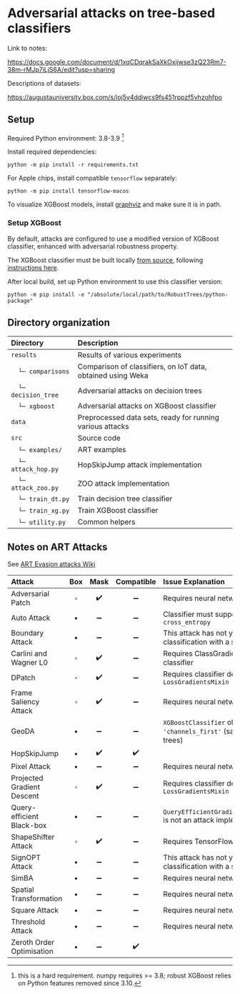 # Adversarial attacks on tree-based classifiers

Link to notes:

<https://docs.google.com/document/d/1xqCDqrakSaXkOxijwse3zQ23Rm7-38m-rMJp7iLjS6A/edit?usp=sharing>

Descriptions of datasets:

<https://augustauniversity.box.com/s/ioj5v4ddiwcs9fs451rppzf5vhzohfpo>

## Setup

Required Python environment: 3.8-3.9 [^1]

[^1]: this is a hard requirement. numpy requires >= 3.8; robust XGBoost relies on Python features removed since 3.10.

Install required dependencies:

```
python -m pip install -r requirements.txt
```

For Apple chips, install compatible `tensorflow` separately:

```
python -m pip install tensorflow-macos
```

To visualize XGBoost models, install [graphviz](https://graphviz.org/) and make sure it is in path.

### Setup XGBoost

By default, attacks are configured to use a modified version of XGBoost classifier,
enhanced with adversarial robustness property.

The XGBoost classifier must be built locally [from source](https://github.com/chenhongge/RobustTrees), 
following [instructions here](https://github.com/chenhongge/RobustTrees/tree/master/python-package#from-source).

After local build, set up Python environment to use this classifier version:

```
python -m pip install -e "/absolute/local/path/to/RobustTrees/python-package"
```

## Directory organization

| Directory            | Description                                                 |
|:---------------------|:------------------------------------------------------------|
| `results`            | Results of various experiments                              |
| 　`└─ comparisons`    | Comparison of classifiers, on IoT data, obtained using Weka |
| 　`└─ decision_tree`  | Adversarial attacks on decision trees                       |
| 　`└─ xgboost`        | Adversarial attacks on XGBoost classifier                   |
| `data`               | Preprocessed data sets, ready for running various attacks   |
| `src`                | Source code                                                 |
| 　`└─ examples/`      | ART examples                                                |
| 　`└─ attack_hop.py`  | HopSkipJump attack implementation                           |
| 　`└─ attack_zoo.py`  | ZOO attack implementation                                   |
| 　`└─ train_dt.py`    | Train decision tree classifier                              |
| 　`└─ train_xg.py`    | Train XGBoost classifier                                    |
| 　`└─ utility.py`     | Common helpers                                              |

## Notes on ART Attacks

See [ART Evasion attacks Wiki](https://github.com/Trusted-AI/adversarial-robustness-toolbox/wiki/ART-Attacks#1-evasion-attacks)

| Attack                     | Box | Mask | Compatible | Issue Explanation                                                                              |
|:---------------------------|:---:|:----:|:----------:|:-----------------------------------------------------------------------------------------------|
| Adversarial Patch          | ▫️  |  ✔️  |     ➖      | Requires neural network classifier                                                             |
| Auto Attack                | ▪️  |  ➖   |     ➖      | Classifier must support loss type `cross_entropy`                                              |
| Boundary Attack            | ▪️  |  ➖   |     ➖      | This attack has not yet been tested for binary classification with a single output classifier  |
| Carlini and Wagner L0      | ▫️  |  ✔️  |     ➖      | Requires ClassGradientsMixin based classifier                                                  |
| DPatch                     | ▫️  |  ✔️  |     ➖      | Requires classifier derived from `LossGradientsMixin`                                          |
| Frame Saliency Attack      | ▫️  |  ✔️  |     ➖      | Requires neural network classifier                                                             | 
| GeoDA                      | ▪️  |  ➖   |     ➖      | `XGBoostClassifier` object has no attribute `'channels_first'` (same error for decision trees) |
| HopSkipJump                | ▪️  |  ✔️  |     ✔️     |                                                                                                |
| Pixel Attack               | ▪️  |  ➖   |     ➖      | Requires neural network classifier                                                             |
| Projected Gradient Descent | ▫️  |  ✔️  |     ➖      | Requires classifier derived from `LossGradientsMixin`                                          |
| Query-efficient Black-box  | ▪️  |  ➖   |     ➖      | `QueryEfficientGradientEstimationClassifier` is not an attack implementation                   |
| ShapeShifter Attack        | ▫️  |  ✔️  |     ➖      | Requires TensorFlowFasterRCNN classifier                                                       |
| SignOPT Attack             | ▪️  |  ➖   |     ➖      | This attack has not yet been tested for binary classification with a single output classifier  |
| SimBA                      | ▪️  |  ➖   |     ➖      | Requires neural network classifier                                                             |
| Spatial Transformation     | ▪️  |  ➖   |     ➖      | Requires neural network classifier                                                             |
| Square Attack              | ▪️  |  ➖   |     ➖      | Requires neural network classifier                                                             |
| Threshold Attack           | ▪️  |  ➖   |     ➖      | Requires neural network classifier                                                             |
| Zeroth Order Optimisation  | ▪️  |  ➖️  |     ✔️     |                                                                                                |
